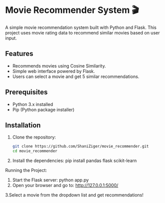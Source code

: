 # Movie Recommender System 🎬

A simple movie recommendation system built with Python and Flask. This project uses movie rating data to recommend similar movies based on user input.

## Features
- Recommends movies using Cosine Similarity.
- Simple web interface powered by Flask.
- Users can select a movie and get 5 similar recommendations.

## Prerequisites
- Python 3.x installed
- Pip (Python package installer)

## Installation
1. Clone the repository:
   ```bash
   git clone https://github.com/ShaniZiger/movie_recommender.git
   cd movie_recommender
2. Install the dependencies:
   pip install pandas flask scikit-learn

Running the Project:
1. Start the Flask server:
   python app.py
2. Open your browser and go to:
   http://127.0.0.1:5000/
 
3.Select a movie from the dropdown list and get recommendations!
